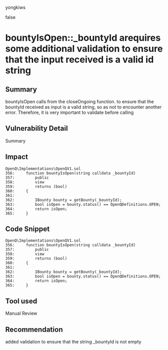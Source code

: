yongkiws

false

# bountyIsOpen::_bountyId arequires some additional validation to ensure that the input received is a valid id string

## Summary
bountyIsOpen calls from the closeOngoing function. to ensure that the bountyId received as input is a valid string, so as not to encounter another error. Therefore, it is very important to validate before calling

## Vulnerability Detail
Summary

## Impact
``` solidity
OpenQ\Implementations\OpenQV1.sol
356:     function bountyIsOpen(string calldata _bountyId)
357:         public
358:         view
359:         returns (bool)
360:     {
361:     
362:         IBounty bounty = getBounty(_bountyId);
363:         bool isOpen = bounty.status() == OpenQDefinitions.OPEN;
364:         return isOpen;
365:     }
```

## Code Snippet
``` solidity
OpenQ\Implementations\OpenQV1.sol
356:     function bountyIsOpen(string calldata _bountyId)
357:         public
358:         view
359:         returns (bool)
360:     {
361:     
362:         IBounty bounty = getBounty(_bountyId);
363:         bool isOpen = bounty.status() == OpenQDefinitions.OPEN;
364:         return isOpen;
365:     }
```

## Tool used

Manual Review

## Recommendation
added validation to ensure that the string _bountyId is not empty 
